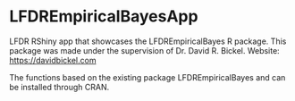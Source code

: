 # LFDREmpiricalBayesApp
LFDR RShiny app that showcases the LFDREmpiricalBayes R package. 
This package was made under the supervision of Dr. David R. Bickel. 
Website: https://davidbickel.com

The functions based on the existing package LFDREmpiricalBayes and can be installed through CRAN. 


